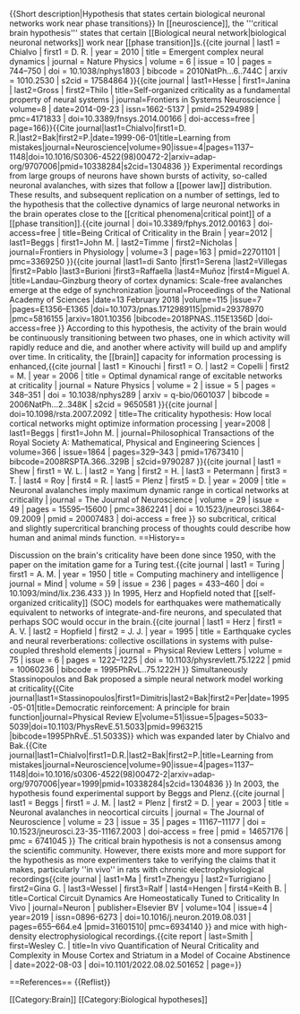 {{Short description|Hypothesis that states certain biological neuronal networks work near phase transitions}}
In [[neuroscience]], the '''critical brain hypothesis''' states that certain [[Biological neural network|biological neuronal networks]] work near [[phase transition]]s.<ref>{{cite journal | last1 = Chialvo | first1 = D. R. | year = 2010 | title = Emergent complex neural dynamics | journal = Nature Physics | volume = 6 | issue = 10 | pages = 744–750 | doi = 10.1038/nphys1803 | bibcode = 2010NatPh...6..744C | arxiv = 1010.2530 | s2cid = 17584864 }}</ref><ref>{{cite journal | last1=Hesse | first1=Janina | last2=Gross | first2=Thilo | title=Self-organized criticality as a fundamental property of neural systems | journal=Frontiers in Systems Neuroscience | volume=8 | date=2014-09-23 | issn=1662-5137 | pmid=25294989 | pmc=4171833 | doi=10.3389/fnsys.2014.00166 | doi-access=free | page=166}}</ref><ref>{{Cite journal|last1=Chialvo|first1=D. R.|last2=Bak|first2=P.|date=1999-06-01|title=Learning from mistakes|journal=Neuroscience|volume=90|issue=4|pages=1137–1148|doi=10.1016/S0306-4522(98)00472-2|arxiv=adap-org/9707006|pmid=10338284|s2cid=1304836 }}</ref> Experimental recordings from large groups of neurons have shown bursts of activity, so-called neuronal avalanches, with sizes that follow  a [[power law]] distribution. These results, and subsequent replication on a number of settings, led to the hypothesis that the collective dynamics of large neuronal networks in the brain operates close to the [[critical phenomena|critical point]] of a [[phase transition]].<ref name=Beggs2012>{{cite journal | doi=10.3389/fphys.2012.00163 | doi-access=free | title=Being Critical of Criticality in the Brain | year=2012 | last1=Beggs | first1=John M. | last2=Timme | first2=Nicholas | journal=Frontiers in Physiology | volume=3 | page=163 | pmid=22701101 | pmc=3369250 }}</ref><ref>{{cite journal |last1=di Santo |first1=Serena |last2=Villegas |first2=Pablo |last3=Burioni |first3=Raffaella |last4=Muñoz |first4=Miguel A. |title=Landau–Ginzburg theory of cortex dynamics: Scale-free avalanches emerge at the edge of synchronization |journal=Proceedings of the National Academy of Sciences |date=13 February 2018 |volume=115 |issue=7 |pages=E1356–E1365 |doi=10.1073/pnas.1712989115|pmid=29378970 |pmc=5816155 |arxiv=1801.10356 |bibcode=2018PNAS..115E1356D |doi-access=free }}</ref> According to this hypothesis, the activity of the brain would be continuously transitioning  between two phases, one in which activity will rapidly reduce and die, and another where activity will build up and amplify over time.<ref name=Beggs2012/> In criticality, the [[brain]] capacity for information processing is enhanced,<ref name="Beggs2012" /><ref>{{cite journal | last1 = Kinouchi | first1 = O. | last2 = Copelli | first2 = M. | year = 2006 | title = Optimal dynamical range of excitable networks at criticality | journal = Nature Physics | volume = 2 | issue = 5 | pages = 348–351 | doi = 10.1038/nphys289 | arxiv = q-bio/0601037 | bibcode = 2006NatPh...2..348K | s2cid = 9650581 }}</ref><ref>{{cite journal | doi=10.1098/rsta.2007.2092 | title=The criticality hypothesis: How local cortical networks might optimize information processing | year=2008 | last1=Beggs | first1=John M. | journal=Philosophical Transactions of the Royal Society A: Mathematical, Physical and Engineering Sciences | volume=366 | issue=1864 | pages=329–343 | pmid=17673410 | bibcode=2008RSPTA.366..329B | s2cid=9790287 }}</ref><ref>{{cite journal | last1 = Shew | first1 = W. L. | last2 = Yang | first2 = H. | last3 = Petermann | first3 = T. | last4 = Roy | first4 = R. | last5 = Plenz | first5 = D. | year = 2009 | title = Neuronal avalanches imply maximum dynamic range in cortical networks at criticality | journal = The Journal of Neuroscience | volume = 29 | issue = 49 | pages = 15595–15600 | pmc=3862241 | doi = 10.1523/jneurosci.3864-09.2009 | pmid = 20007483 | doi-access = free }}</ref> so subcritical, critical and slightly supercritical branching process of thoughts could describe how human and animal minds function. 
==History==

Discussion on the brain's criticality have been done since 1950, with the paper on the imitation game for a Turing test.<ref>{{cite journal | last1 = Turing | first1 = A. M. | year = 1950 | title = Computing machinery and intelligence | journal = Mind | volume = 59 | issue = 236 | pages = 433–460 | doi = 10.1093/mind/lix.236.433 }}</ref> In 1995, Herz and Hopfield noted that [[self-organized criticality]] (SOC) models for earthquakes were mathematically equivalent to networks of integrate-and-fire neurons, and speculated that perhaps SOC would occur in the brain.<ref>{{cite journal | last1 = Herz | first1 = A. V. | last2 = Hopfield | first2 = J. J. | year = 1995 | title = Earthquake cycles and neural reverberations: collective oscillations in systems with pulse-coupled threshold elements | journal = Physical Review Letters | volume = 75 | issue = 6 | pages = 1222–1225 | doi = 10.1103/physrevlett.75.1222 | pmid = 10060236 | bibcode = 1995PhRvL..75.1222H }}</ref> Simultaneously Stassinopoulos and  Bak proposed a simple neural network model working at criticality<ref>{{Cite journal|last1=Stassinopoulos|first1=Dimitris|last2=Bak|first2=Per|date=1995-05-01|title=Democratic reinforcement: A principle for brain function|journal=Physical Review E|volume=51|issue=5|pages=5033–5039|doi=10.1103/PhysRevE.51.5033|pmid=9963215 |bibcode=1995PhRvE..51.5033S}}</ref> which was expanded later by Chialvo and Bak.<ref>{{Cite journal|last1=Chialvo|first1=D.R.|last2=Bak|first2=P.|title=Learning from mistakes|journal=Neuroscience|volume=90|issue=4|pages=1137–1148|doi=10.1016/s0306-4522(98)00472-2|arxiv=adap-org/9707006|year=1999|pmid=10338284|s2cid=1304836 }}</ref> In 2003, the hypothesis found experimental support by Beggs and Plenz.<ref>{{cite journal | last1 = Beggs | first1 = J. M. | last2 = Plenz | first2 = D. | year = 2003 | title = Neuronal avalanches in neocortical circuits | journal = The Journal of Neuroscience | volume = 23 | issue = 35 | pages = 11167–11177 | doi = 10.1523/jneurosci.23-35-11167.2003 | doi-access = free | pmid = 14657176 | pmc = 6741045 }}</ref> The critical brain hypothesis is not a consensus among the scientific community.<ref name=Beggs2012/> However, there exists more and more support for the hypothesis as more experimenters take to verifying the claims that it makes, particularly ''in vivo'' in rats with chronic electrophysiological recordings<ref>{{cite journal | last1=Ma | first1=Zhengyu | last2=Turrigiano | first2=Gina G. | last3=Wessel | first3=Ralf | last4=Hengen | first4=Keith B. | title=Cortical Circuit Dynamics Are Homeostatically Tuned to Criticality In Vivo | journal=Neuron | publisher=Elsevier BV | volume=104 | issue=4 | year=2019 | issn=0896-6273 | doi=10.1016/j.neuron.2019.08.031 | pages=655–664.e4 |pmid=31601510| pmc=6934140 }}</ref> and mice with high-density electrophysiological recordings.<ref>{{cite report | last=Smith | first=Wesley C. | title=In vivo Quantification of Neural Criticality and Complexity in Mouse Cortex and Striatum in a Model of Cocaine Abstinence | date=2022-08-03 | doi=10.1101/2022.08.02.501652 | page=}}</ref> 

==References==
{{Reflist}}

[[Category:Brain]]
[[Category:Biological hypotheses]]
